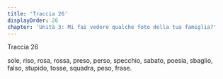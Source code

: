 ```yaml
---
title: 'Traccia 26'
displayOrder: 26
chapter: 'Unità 3: Mi fai vedere qualche foto della tua famiglia?'
---
```


Traccia 26

sole, riso, rosa, rossa, preso, perso, specchio, sabato, poesia, sbaglio, falso, stupido, tosse, squadra, peso, frase.
